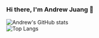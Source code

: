 ### Hi there, I'm Andrew Juang 👋

<!--
**Andrew1J/Andrew1J** is a ✨ _special_ ✨ repository because its `README.md` (this file) appears on your GitHub profile.

Here are some ideas to get you started:

- 🔭 I’m currently working on ...
- 🌱 I’m currently learning ...
- 👯 I’m looking to collaborate on ...
- 🤔 I’m looking for help with ...
- 💬 Ask me about ...
- 📫 How to reach me: ...
- 😄 Pronouns: ...
- ⚡ Fun fact: ...
-->
![Andrew's GitHub stats](https://github-readme-stats.vercel.app/api?username=andrew-juang)\
![Top Langs](https://github-readme-stats.vercel.app/api/top-langs/?username=andrew-juang)
